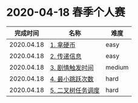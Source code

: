 # 2020-04-18 春季个人赛

**完成时间**|**名称**|**难度**
------------|--------|------------
2020.04.18|[1. 拿硬币](./1.%20拿硬币)|easy
2020.04.18|[2. 传递信息](./2.%20传递信息)|easy
2020.04.18|[3. 剧情触发时间](./3.%20剧情触发时间)|medium
2020.04.18|[4. 最小跳跃次数](./4.%20最小跳跃次数)|hard
2020.04.18|[5. 二叉树任务调度](./5.%20二叉树任务调度)|hard
